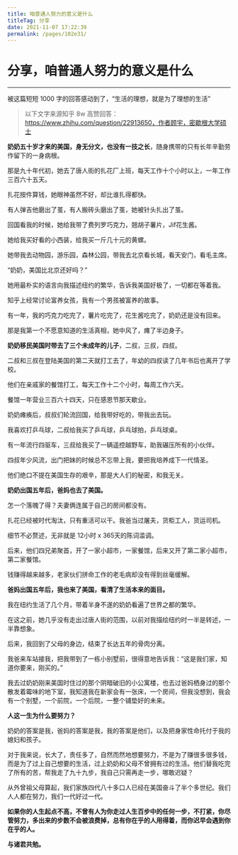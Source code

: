 ```yaml
---
title: 咱普通人努力的意义是什么
titleTag: 分享
date: 2021-11-07 17:22:39
permalink: /pages/102e31/
---
```

# 分享，咱普通人努力的意义是什么

---

被这篇短短 1000 字的回答感动到了，“生活的理想，就是为了理想的生活”

> 以下文字来源知乎 8w 高赞回答：https://www.zhihu.com/question/22913650，作者顾宇，密歇根大学硕士

**奶奶五十岁才来的美国，身无分文，也没有一技之长**，随身携带的只有长年辛勤劳作留下的一身病根。

那是九十年代初，她去了唐人街的扎花厂上班，每天工作十个小时以上，一年工作三百六十五天。

扎花按件算钱，她眼神虽然不好，却比谁扎得都快。

有人弹吉他磨出了茧，有人搬砖头磨出了茧，她被针头扎出了茧。

回国看我的时候，她给我带了费列罗巧克力，翘胡子薯片，Jif花生酱。

她给我买好看的小西装，给我买一斤几十元的黄螺。

她带我去动物园，游乐园，森林公园，带我去北京看长城，看天安门，看毛主席。

“奶奶，美国比北京还好吗？”

她用最朴实的语言向我描述纽约的繁华，告诉我美国好极了，一切都在等着我。

知乎上经常讨论富养女孩，我有一个男孩被富养的故事。

有一年，我的巧克力吃完了，薯片吃完了，花生酱吃完了，奶奶还是没有回来。

那是我第一个不愿意知道的生活真相，她中风了，瘫了半边身子。

**奶奶移民美国时带去了三个未成年的儿子**，二叔，三叔，四叔。

二叔和三叔在登陆美国的第二天就打工去了，年幼的四叔读了几年书后也离开了学校。

他们在亲戚家的餐馆打工，每天工作十二个小时，每周工作六天。

餐馆一年营业三百六十四天，只在感恩节那天歇业。

奶奶瘫痪后，叔叔们轮流回国，给我带好吃的，带我出去玩。

我喜欢打乒乓球，二叔给我买了乒乓球，乒乓球拍，乒乓球桌。

有一年流行四驱车，三叔给我买了一辆遥控越野车，助我碾压所有的小伙伴。

四叔年少风流，出门把妹的时候总不忘带上我，要把我培养成下一代情圣。

他们绝口不提在美国生存的艰辛，那是大人们的秘密，和我无关。

**奶奶出国五年后，爸妈也去了美国。**

怎一个落魄了得？夫妻俩连属于自己的房间都没有。

扎花已经被时代淘汰，只有重活可以干。我爸当过屠夫，货柜工人，货运司机。

细节不必赘述，无非就是 12小时 x 365天的陈词滥调。

后来，他们四兄弟聚首，开了一家小超市，一家餐馆，后来又开了第二家小超市，第二家餐馆。

钱赚得越来越多，老家伙们拼命工作的老毛病却没有得到丝毫缓解。

**爸妈出国五年后，我也来了美国，看清了生活本来的面目。**

我在纽约生活了几个月，带着半身不遂的奶奶看遍了世界之都的繁华。

在这之前，她几乎没有走出过唐人街的范围，以前对我描绘纽约时一半是转述，一半靠想象。

后来，我回到了父母的身边，结束了长达五年的骨肉分离。

我爸来车站接我，把我带到了一栋小别墅前，很得意地告诉我：“这是我们家，知道你要来，刚买的。”

我去过奶奶刚来美国时住过的那个阴暗破旧的小公寓楼，也去过爸妈栖身过的那个散发着霉味的地下室，我知道我在新家会有一张床，一个房间，但我没想到，我会有一个别墅，一个前院，一个后院，一整个铺垫好的未来。

**人这一生为什么要努力？**

奶奶的答案是我，爸妈的答案是我，我的答案是他们，以及把身家性命托付于我的媳妇和孩子。

对于我来说，长大了，责任多了，自然而然地想要努力，不是为了赚很多很多钱，而是为了过上自己想要的生活，过上奶奶和父母不曾拥有过的生活。他们替我吃完了所有的苦，帮我走了九十九步，我自己只需再走一步，哪敢迟疑？

从外曾祖父母算起，我们家族四代八十多口人已经在美国奋斗了半个多世纪。我们人人都在努力，我们一代好过一代。

**如果你的人生起点不高，不曾有人为你走过人生百步中的任何一步，不打紧，你尽管努力，多出来的步数不会被浪费掉，总有你在乎的人用得着，而你迟早会遇到你在乎的人。**

**与诸君共勉。**